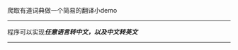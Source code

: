 爬取有道词典做一个简易的翻译小demo
********************************
程序可以实现*****任意语言转中文，以及中文转英文*****
********************************
